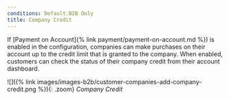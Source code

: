 ```yaml
---
conditions: Default.B2B Only
title: Company Credit
---
```


If [Payment on Account]{% link payment/payment-on-account.md %}) is enabled in the configuration, companies can make purchases on their account up to the credit limit that is granted to the company.  When enabled, customers can check the status of their company credit from their account dashboard.

![]({% link images/images-b2b/customer-companies-add-company-credit.png %}){: .zoom}
_Company Credit_
